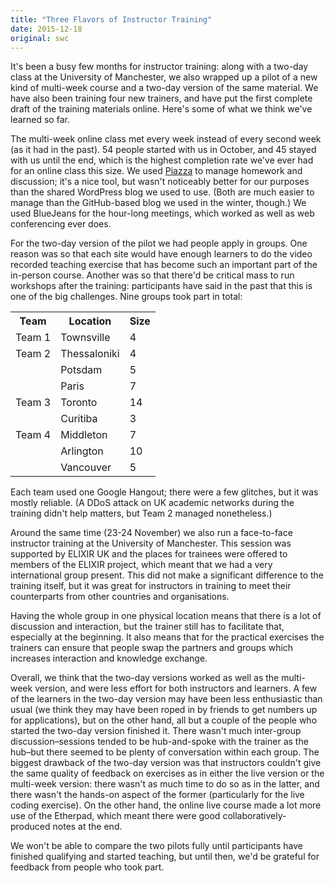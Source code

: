 ```yaml
---
title: "Three Flavors of Instructor Training"
date: 2015-12-18
original: swc
---
```

<p>
  It's been a busy few months for instructor training:
  along with a two-day class at the University of Manchester,
  we also wrapped up a pilot of a new kind of multi-week course
  and a two-day version of the same material.
  We have also been training four new trainers,
  and have put the first complete draft
  of the training materials online.
  Here's some of what we think we've learned so far.
</p>
<p>
  The multi-week online class met every week instead of every second week (as it had in the past).
  54 people started with us in October,
  and 45 stayed with us until the end,
  which is the highest completion rate we've ever had for an online class this size.
  We used <a href="http://piazza.com">Piazza</a> to manage homework and discussion;
  it's a nice tool,
  but wasn't noticeably better for our purposes than the shared WordPress blog we used to use.
  (Both are much easier to manage than the GitHub-based blog we used in the winter, though.)
  We used BlueJeans for the hour-long meetings,
  which worked as well as web conferencing ever does.
</p>
<p>
  For the two-day version of the pilot we had people apply in groups.
  One reason was so that each site would have enough learners to do
  the video recorded teaching exercise that has become such an important part of the in-person course.
  Another was so that there'd be critical mass to run workshops after the training:
  participants have said in the past that this is one of the big challenges.
  Nine groups took part in total:
</p>
<table class="centered">
  <tr>
    <th>Team</th>
    <th>Location</th>
    <th>Size</th>
  </tr>
  <tr>
    <td>Team 1</td>
    <td>Townsville</td>
    <td>4</td>
  </tr>
  <tr>
    <td>Team 2</td>
    <td>Thessaloniki</td>
    <td>4</td>
  </tr>
  <tr>
    <td></td>
    <td>Potsdam</td>
    <td>5</td>
  </tr>
  <tr>
    <td></td>
    <td>Paris</td>
    <td>7</td>
  </tr>
  <tr>
    <td>Team 3</td>
    <td>Toronto</td>
    <td>14</td>
  </tr>
  <tr>
    <td></td>
    <td>Curitiba</td>
    <td>3</td>
  </tr>
  <tr>
    <td>Team 4</td>
    <td>Middleton</td>
    <td>7</td>
  </tr>
  <tr>
    <td></td>
    <td>Arlington</td>
    <td>10</td>
  </tr>
  <tr>
    <td></td>
    <td>Vancouver</td>
    <td>5</td>
  </tr>
</table>
<p>
  Each team used one Google Hangout;
  there were a few glitches,
  but it was mostly reliable.
  (A DDoS attack on UK academic networks during the training didn't help matters,
  but Team 2 managed nonetheless.)
</p>
<p>
  Around the same time (23-24 November) we also run a face-to-face instructor training at the University of Manchester.
  This session was supported by ELIXIR UK and the places for trainees were offered to members of the ELIXIR project,
  which meant that we had a very international group present.
  This did not make a significant difference to the training itself,
  but it was great for instructors in training to meet their counterparts from other countries and organisations.
</p>
<p>
  Having the whole group in one physical location means that there is a lot of discussion and interaction,
  but the trainer still has to facilitate that,
  especially at the beginning.
  It also means that for the practical exercises the trainers can ensure that people swap the partners and groups
  which increases interaction and knowledge exchange.
</p>
<p>
  Overall,
  we think that the two-day versions worked as well as the multi-week version,
  and were less effort for both instructors and learners.
  A few of the learners in the two-day version may have been less enthusiastic than usual
  (we think they may have been roped in by friends to get numbers up for applications),
  but on the other hand,
  all but a couple of the people who started the two-day version finished it.
  There wasn't much inter-group discussion–sessions tended to be hub-and-spoke with the trainer as the hub–but
  there seemed to be plenty of conversation within each group.
  The biggest drawback of the two-day version was that instructors couldn't give the same quality of feedback on exercises
  as in either the live version or the multi-week version:
  there wasn't as much time to do so as in the latter,
  and there wasn't the hands-on aspect of the former (particularly for the live coding exercise).
  On the other hand,
  the online live course made a lot more use of the Etherpad,
  which meant there were good collaboratively-produced notes at the end.
</p>
<p>
  We won't be able to compare the two pilots fully until participants have
  finished qualifying
  and started teaching,
  but until then,
  we'd be grateful for feedback from people who took part.
</p>
